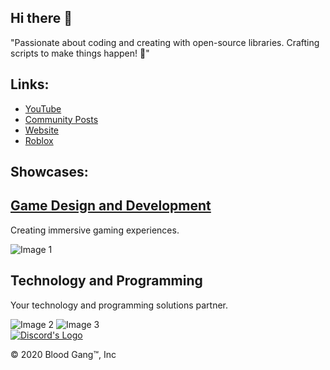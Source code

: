 <!DOCTYPE html>
<html lang="en">
<head>
    <meta charset="UTF-8">
    <meta name="viewport" content="width=device-width, initial-scale=1.0">
</head>
<body>
    <div class="container">
        <section>
            <h2>Hi there 👋</h2>
            <p>"Passionate about coding and creating with open-source libraries. Crafting scripts to make things happen! 🚀"</p>
        </section>
        <section>
            <h2>Links:</h2>
            <ul>
                <li><a href="https://youtube.com/@BloodGangInc" target="_blank">YouTube</a></li>
                <li><a href="https://reddit.com/r/4zx16" target="_blank">Community Posts</a></li>
                <li><a href="https://blood-gang-inc.github.io/.github/" target="_blank">Website</a></li>
                <li><a href="https://www.roblox.com/groups/3901342" target="_blank">Roblox</a></li>
            </ul>
        </section>
        <section>
            <h2>Showcases:</h2>
            <div class="work-images">
                <h2><a href = "https://linkr.it/waist">Game Design and Development</a></h2>
        <p>Creating immersive gaming experiences.</p>
                <img src="https://static.wixstatic.com/media/4585c8_e600e1468e5d4361aca78861e48ff266~mv2.png/v1/fit/w_552,h_498,q_90/4585c8_e600e1468e5d4361aca78861e48ff266~mv2.webp" alt="Image 1">
                        <h2>Technology and Programming</h2>
        <p>Your technology and programming solutions partner.</p>
                <img src="https://static.wixstatic.com/media/4585c8_86a668aa442d4588828dc8e8f9f39e2c~mv2.png/v1/fit/w_533,h_498,q_90/4585c8_86a668aa442d4588828dc8e8f9f39e2c~mv2.webp" alt="Image 2">
                <img src="https://static.wixstatic.com/media/4585c8_ffc5498a37d5475ba36345dc52390439~mv2.png/v1/fit/w_526,h_498,q_90/4585c8_ffc5498a37d5475ba36345dc52390439~mv2.webp" alt="Image 3">
        </section>
    </div>
                            <footer>
                                            <div class="button-container">
            <a class="button" href="https://linkr.it/blood" target="_blank">
                <img src="https://files.catbox.moe/cunqhf.png" alt="Discord's Logo" style="vertical-align: middle;">
            </a>
        </div>
            <p>&copy; 2020 Blood Gang™️, Inc</p>
                </footer>
</body>
</html>
